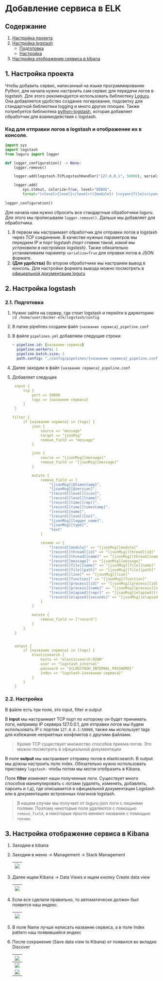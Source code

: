 # Добавление сервиса в ELK

## Содержание

1. [Настройка проекта](#1-настройка-проекта)
2. [Настройка logstash](#2-настройка-logstash)
   * [Подготовка](#21-подготовка)
   * [Настройка](#22-настройка)
3. [Настройка отображения сервиса в kibana](#3-настройка-отображение-сервиса-в-kibana)


## 1. Настройка проекта

Чтобы добавить сервис, написанный на языке программирование Python, для начала нужно настроить сам сервис для передачи логов в logstash. 
Для этого рекомендуется использовать библиотеку [Loguru](https://github.com/Delgan/loguru). Она добавляется удобство создание логирование, подсветку для стандартной библиотеки logging и много других плюшек. Также потребуется библиотека [python-logstash](https://github.com/vklochan/python-logstash), которая добавляет обработчик для взаимодействия с logstash.

### Код для отправки логов в logstash и отображение их в консоле.
```python
import sys
import logstash
from loguru import logger

def logger_configuration() -> None:
    logger.remove()

    logger.add(logstash.TCPLogstashHandler("127.0.0.1", 50000), serialize=True, level="INFO")

    logger.add(
        sys.stdout, colorize=True, level="DEBUG",
        format="(<level>{level}</level>)({module}) [<cyan>{file}</cyan>:<cyan>{line}</cyan>] [<green>{time:HH:mm:ss}</green>] ➤ <level>{message}</level>")
        
logger_configuration()
```

Для начала нам нужно сбросить все стандартные обработчики loguru. Для этого мы прописываем `logger.remove()`.
Дальше мы добавляет для обработчика.

1. В первом мы настраимает обработчик для отправки логов в logstash через TCP соединение. 
В качестве нужных параметров мы передаем IP и порт logstash *(порт ставим такой, какой мы установили в настройках logstash)*. Также обязательно устанавливаем параметр `serialize=True` для оправки логов в JSON формате.
2. **(Для удобства)** Во втором обработчике мы настраием вывод в консоль. Для настройки формата вывода можно посмотреть в [официальной документации loguru](https://loguru.readthedocs.io/en/stable/api/logger.html)

## 2. Настройка logstash

### 2.1. Подготовка

1. Нужно зайти на сервер, где стоит logstash и перейти в директорию `cd /home/user/docker-elk/logstash/config`

2. В папке pipelines создаем файл `{название сервиса}_pipeline.conf`

3. В файле `pipelines.yml` добавляем следущие строки:

   ```yaml
   - pipeline.id: {название сервиса}
     pipeline.workers: 1
     pipeline.batch.size: 1
     path.config: "./config/pipelines/{название сервиса}_pipeline.conf"
   ```

4. Далее заходим в файл `{название сервиса}_pipeline.conf`

5. Добавляет следущее

   ```yaml
    input {
        tcp {
            port => 50000
            tags => {название сервиса}
        }
    }
   
   filter {
        if {название сервиса} in [tags] {
            json {
                source => "message"
                target => "jsonMsg"
                remove_field => "message"
            }
   
            json {
                source => "[jsonMsg][message]"
                remove_field => "[jsonMsg][message]"
            }
   
            mutate {
                remove_field => [
                    "[jsonMsg][@timestamp]", 
                    "[jsonMsg][@version]",
                    "[record][level][icon]",
                    "[record][level][name]",
                    "[record][time][repr]",
                    "[record][time][timestamp]",
                    "[record][name]",
                    "[record][level][no]",
                    "[jsonMsg][logger_name]",
                    "[jsonMsg][type]",
                    "text"
                ]
   
                rename => {
                    "[record][module]" => "[jsonMsg][module]"
                    "[record][thread][id]" => "[jsonMsg][thread][id]"
                    "[record][thread][name]" => "[jsonMsg][thread][name]"
                    "[record][message]" => "[jsonMsg][message]"
                    "[record][file][name]" => "[jsonMsg][file][name]"
                    "[record][file][path]" => "[jsonMsg][file][path]"
                    "[record][line]" => "[jsonMsg][line]"
                    "[record][function]" => "[jsonMsg][function]"
                    "[record][process][id]" => "[jsonMsg][process][id]"
                    "[record][process][name]" => "[jsonMsg][process][name]"
                    "[record][elapsed][repr]" => "[jsonMsg][elapsed][repr]"
                    "[record][elapsed][seconds]" => "[jsonMsg][elapsed][seconds]"
                }
            }
   
            mutate {
                remove_field => ["record"]
            }
        }
    }
   
   
    output {
        if {название сервиса} in [tags] {
            elasticsearch {
                hosts => "elasticsearch:9200"
                user => "logstash_internal"
                password => "${LOGSTASH_INTERNAL_PASSWORD}"
                index => "logstash-{название сервиса}"
            }
        }
    }
   ```

### 2.2. Настройка

В файле есть три поля, это input, filter и output

В **input** мы настраимает TCP порт по которому он будет принимать логи, например IP сервера 127.0.0.1, для отправки логов мы будем использовать IP с портом `127.0.0.1:50000`, также мы использует tags для избежание неприятных конфликтов с другими файлами. 

> Кроме TCP существует множество способов приема логов. Это можно посмотреть в официальной документации

В поле **output** мы настраивает отправку логов в elasticsearch. В output мы дожны настроить поле index. Обязательно нужно использовать приставку `logstash-` чтобы потом мы могли отобразить в Kibana.

Поле **filter** изменяет наши полученные логи. Существует много способов манипулировать с логами (удалять, изменять, добавлять, парсить и т.д), где описывается в официальной документации Logstash или в документациях встроенных плагинов logstash. 

> В нашем случае мы получает от loguru json логи с лишними полями. Поэтому некоторые поля удаляются с помощью `remove_field`, а некоторые просто меняют название с помощью `rename`.

## 3. Настройка отображение сервиса в Kibana

1. Заходим в kibana

2. Заходим в меню -> Management -> Stack Management

   | ![](./.raw/elastic-1.png) |
   | ------------------------- |

3. Далее ищем Kibana -> Data Views и ищем кнопку Create data view

   | ![](./.raw/elastic-1.png) |
   | ------------------------- |

4. Если все сделали правильно, то автоматически должен был появится наш индекс.

   | ![](./.raw/elastic-3.png) |
   | ------------------------- |

   

5. В поле Name лучше написать название сервиса, а в поле Index pattern наш появившийся индекс

6. После сохранение (Save data view to Kibana) от появился во вкладке Discover 

   | ![](./.raw/elastic-4.png) |
   | ------------------------- |
   | ![](./.raw/elastic-5.png) |
   | ![](./.raw/elastic-6.png) |

   
